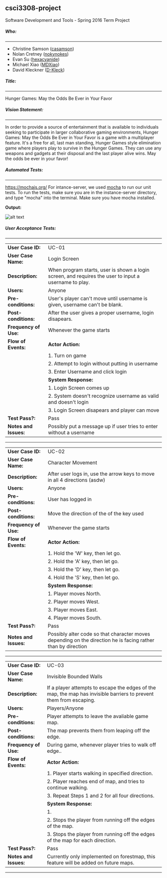 ## csci3308-project
Software Development and Tools - Spring 2016 Term Project

##### Who:
-------------------------------------------------------------------------------------------------------
- Christine Samson ([casamson](https://github.com/casamson))
- Nolan Cretney ([nokynokes](https://github.com/nokynokes))
- Evan Su ([hexacyanide](https://github.com/hexacyanide))
- Michael Xiao ([MDXiao](https://github.com/MDXiao))
- David Kleckner ([D-Kleck](https://github.com/D-Kleck))

##### Title:
-------------------------------------------------------------------------------------------------------
Hunger Games: May the Odds Be Ever in Your Favor

##### Vision Statement:
-------------------------------------------------------------------------------------------------------
In order to provide a source of entertainment that is available to individuals seeking to participate in larger collaborative gaming environments, Hunger Games: May the Odds Be Ever in Your Favor is a game with a multiplayer feature. It's a free for all, last man standing, Hunger Games style elimination game where players play to survive in the Hunger Games. They can use any weapons and gadgets at their disposal and the last player alive wins. May the odds be ever in your favor!

##### Automated Tests:
-------------------------------------------------------------------------------------------------------
https://mochajs.org/
For intance-server, we used [mocha](https://mochajs.org/) to run our unit tests. To run the tests, make sure you are in the instance-server directory, and type "mocha" into the terminal. Make sure you have mocha installed.


**Output:**


![alt text](http://i.imgur.com/rswbHXU.png)

##### User Acceptance Tests:
---------------------------------------------------------
|            |      |
|------------|------|
| **User Case ID:** | UC-01 |
| **User Case Name:**  | Login Screen
| **Description:** | When program starts, user is shown a login screen, and requires the user to input a username to play.
| **Users:** | Anyone 
| **Pre-conditions:** | User's player can't move until username is given, username can't be blank.
| **Post-conditions:** | After the user gives a proper username, login disapears.
| **Frequency of Use:** | Whenever the game starts
| **Flow of Events:** | **Actor Action:** 
|                     | 1. Turn on game 
|                     | 2. Attempt to login without putting in username
|                     | 3. Enter Username and click login
|                     | **System Response:** 
|                     | 1. Login Screen comes up
|                     | 2. System doesn't recognize username as valid and doesn't login
|                     | 3. Login Screen disapears and player can move
| **Test Pass?:** | Pass
| **Notes and Issues:** | Possibly put a message up if user tries to enter without a username

---------------------------------------------------------
|            |      |
|------------|------|
|**User Case ID:** | UC-02 |
| **User Case Name:**  | Character Movement
| **Description:** | After user logs in, use the arrow keys to move in all 4 directions (asdw)
| **Users:** | Anyone 
| **Pre-conditions:** | User has logged in
| **Post-conditions:** | Move the direction of the of the key used
| **Frequency of Use:** | Whenever the game starts
| **Flow of Events:** | **Actor Action:** 
|                     | 1. Hold the 'W' key, then let go.
|                     | 2. Hold the 'A' key, then let go.
|                     | 3. Hold the 'D' key, then let go.
|                     | 4. Hold the 'S' key, then let go.
|                     | **System Response:** 
|                     | 1. Player moves North.
|                     | 2. Player moves West.
|                     | 3. Player moves East.
|                     | 4. Player moves South.
| **Test Pass?:** | Pass
| **Notes and Issues:** | Possibly alter code so that character moves depending on the direction he is facing rather than by direction
-----------------------------------------------------------
|            |      |
|------------|------|
|**User Case ID:** | UC-03 |
| **User Case Name:**  | Invisible Bounded Walls
| **Description:** | If a player attempts to escape the edges of the map, the map has invisible barriers to prevent them from escaping.
| **Users:** | Players/Anyone 
| **Pre-conditions:** | Player attempts to leave the avaliable game map.
| **Post-conditions:** | The map prevents them from leaping off the edge.
| **Frequency of Use:** | During game, whenever player tries to walk off edge..
| **Flow of Events:** | **Actor Action:** 
|                     | 1. Player starts walking in specified direction.
|                     | 2. Player reaches end of map, and tries to continue walking.
|                     | 3. Repeat Steps 1 and 2 for all four directions.
|                     | **System Response:** 
|                     | 1. 
|                     | 2. Stops the player from running off the edges of the map.
|                     | 3. Stops the player from running off the edges of the map for each direction.
| **Test Pass?:** | Pass
| **Notes and Issues:** | Currently only implemented on forestmap, this feature will be added on future maps.


----------------------------------------------------------

